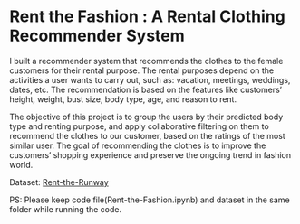 # Rent the Fashion : A Rental Clothing Recommender System

I built a recommender system that recommends the clothes to the female customers for their rental purpose. The rental purposes depend on the activities a user wants to carry out, such as: vacation, meetings, weddings, dates, etc. The recommendation is based on the features like customers’ height, weight, bust size, body type, age, and reason to rent. 

The objective of this project is to group the users by their predicted body type and renting purpose, and apply collaborative filtering on them to recommend the clothes to our customer, based on the ratings of the most similar user. The goal of recommending the clothes is to improve the customers’ shopping experience and preserve the ongoing trend in fashion world.

Dataset: [Rent-the-Runway](http://deepx.ucsd.edu/public/jmcauley/renttherunway/renttherunway_final_data.json.gz)

PS: Please keep code file(Rent-the-Fashion.ipynb) and dataset in the same folder while running the code.
